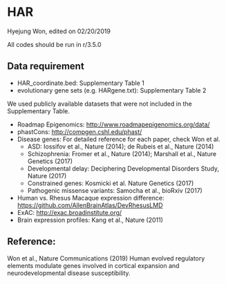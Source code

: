 # HAR
Hyejung Won, edited on 02/20/2019

All codes should be run in r/3.5.0

## Data requirement
* HAR_coordinate.bed: Supplementary Table 1
* evolutionary gene sets (e.g. HARgene.txt): Supplementary Table 2

We used publicly available datasets that were not included in the Supplementary Table. 
* Roadmap Epigenomics: http://www.roadmapepigenomics.org/data/
* phastCons: http://compgen.cshl.edu/phast/
* Disease genes: For detailed reference for each paper, check Won et al. 
  - ASD: Iossifov et al., Nature (2014); de Rubeis et al., Nature (2014)
  - Schizophrenia: Fromer et al., Nature (2014); Marshall et al., Nature Genetics (2017)
  - Developmental delay: Deciphering Developmental Disorders Study, Nature (2017)
  - Constrained genes: Kosmicki et al. Nature Genetics (2017)
  - Pathogenic missense variants: Samocha et al., bioRxiv (2017)
* Human vs. Rhesus Macaque expression difference: https://github.com/AllenBrainAtlas/DevRhesusLMD
* ExAC: http://exac.broadinstitute.org/
* Brain expression profiles: Kang et al., Nature (2011)

## Reference: 
Won et al., Nature Communications (2019) Human evolved regulatory elements modulate genes involved in cortical expansion and neurodevelopmental disease susceptibility.
